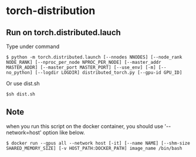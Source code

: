 # torch-distribution

## Run on torch.distributed.lauch

Type under command

```
$ python -m torch.distributed.launch [--nnodes NNODES] [--node_rank NODE_RANK] [--nproc_per_node NPROC_PER_NODE] [--master_addr MASTER_ADDR] [--master_port MASTER_PORT] [--use_env] [-m] [--no_python] [--logdir LOGDIR] distributed_torch.py [--gpu-id GPU_ID]
```

Or use dist.sh

```
$sh dist.sh
```

## Note

when you run this script on the docker container, you should use '--network=host' option like below.

```
$ docker run --gpus all --network host [-it] [--name NAME] [--shm-size SHARED_MEMORY_SIZE] [-v HOST_PATH:DOCKER_PATH] image_name /bin/bash
```
